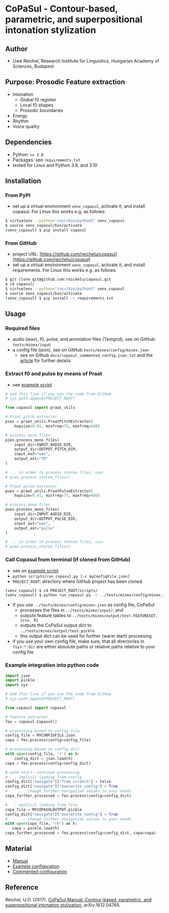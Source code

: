 # CoPaSul - Contour-based, parametric, and superpositional intonation stylization

## Author

* Uwe Reichel, Research Institute for Linguistics, Hungarian Academy of Sciences, Budapest

## Purpose: Prosodic Feature extraction

* Intonation
  * Global f0 register
  * Local f0 shapes
  * Prosodic boundaries
* Energy
* Rhythm
* Voice quality

## Dependencies

* Python: `>= 3.8`
* Packages: see `requirements.txt`
* tested for Linux and Python 3.8, and 3.10

## Installation

### From PyPI

* set up a virtual environment `venv_copasul`, activate it, and install copasul. For Linux this works e.g. as follows:

```bash
$ virtualenv --python="/usr/bin/python3" venv_copasul
$ source venv_copasul/bin/activate
(venv_copasul) $ pip install copasul
```

### From GitHub

* project URL: [https://github.com/reichelu/copasul](https://github.com/reichelu/copasul)
* set up a virtual environment `venv_copasul`, activate it, and install requirements. For Linux this works e.g. as follows:

```bash
$ git clone git@github.com:reichelu/copasul.git
$ cd copasul/
$ virtualenv --python="/usr/bin/python3" venv_copasul
$ source venv_copasul/bin/activate
(venv_copasul) $ pip install -r requirements.txt
```

## Usage

### Required files
* audio (wav), f0, pulse, and annotation files (Textgrid), see on GitHub: `tests/minex/input`
* a config file (json), see on GitHub `tests/minex/config/minex.json`
    * see on Github `docs/copasul_commented_config.json.txt` and the [article](https://arxiv.org/abs/1612.04765) for further details

### Extract f0 and pulse by means of Praat

* see [example script](https://github.com/reichelu/copasul/scripts/run_praat.py)

```python
# add this line if you use the code from GitHub
# sys.path.append(PROJECT_ROOT)

from copasul import praat_utils

# Praat pitch extractor
piex = praat_utils.PraatPitchExtractor(
    hopsize=0.01, minfreq=75, maxfreq=600)

# process mono files
piex.process_mono_files(
    input_dir=INPUT_AUDIO_DIR,
    output_dir=OUTPUT_PITCH_DIR,
    input_ext="wav",
    output_ext="f0"
)

# ... in order to process stereo files, use:
# piex.process_stereo_files()

# Praat pulse extractor
puex = praat_utils.PraatPulseExtractor(
    hopsize=0.01, minfreq=75, maxfreq=400)

# process mono files
puex.process_mono_files(
    input_dir=INPUT_AUDIO_DIR,
    output_dir=OUTPUT_PULSE_DIR,
    input_ext="wav",
    output_ext="pulse"
)

# ... in order to process stereo files, use:
# puex.process_stereo_files()
```

### Call Copasul from terminal (if cloned from GitHub)

* see on [example script](https://github.com/reichelu/copasul/scripts/run_copasul.py)
* `python scripts/run_copasul.py [-c myConfigFile.json]`
* `PROJECT_ROOT`: directory where GitHub project has been cloned

```bash
(venv_copasul) $ cd PROJECT_ROOT/scripts/
(venv_copasul) $ python run_copasul.py -c ../tests/minex/config/minex.json
```

* if you use `../tests/minex/config/minex.json` as config file, CoPaSul
    * processes the files in `../tests/minex/input/`, and
    * outputs feature tables to `../tests/minex/output/test.FEATURESET.{csv, R}`
    * outputs the CoPaSul output dict to `../tests/minex/output/test.pickle`
    * this output dict can be used for further (warm start) processing
* if you use your own config file, make sure, that all directories in `fsys:*:dir` are either absolute paths or relative paths relative to your config file

### Example integration into python code

```python
import json
import pickle
import sys

# add this line if you use the code from GitHub
# sys.path.append(PROJECT_ROOT)

from copasul import copasul

# feature extractor
fex = copasul.Copasul()

# processing based on config file
config_file = MYCONFIGFILE.json
copa = fex.process(config=config_file)

# processing based on config dict
with open(config_file, 'r') as h:
    config_dict = json.load(h)
copa = fex.process(config=config_dict)

# warm start: continue processing
#   - implicit loading from config
config_dict["navigate"]["from_scratch"] = False
config_dict["navigate"]["overwrite_config"] = True
#     ... change further navigation values to your needs
copa_further_processed = fex.process(config=config_dict)

#   - explicit loading from file
copa_file = MYCOPASULOUTPUT.pickle
config_dict["navigate"]["overwrite_config"] = True
#     ... change further navigation values to your needs
with open(copa_file, "rb") as h:
   copa = pickle.load(h)
copa_further_processed = fex.process(config=config_dict, copa=copa)
```

## Material

* [Manual](https://github.com/reichelu/copasul/blob/master/docs/copasul_manual_latest.pdf)
* [Example configuration](https://github.com/reichelu/copasul/blob/master/tests/minex/config/minex.json)
* [Commented configuration](https://github.com/reichelu/copasul/blob/master/docs/copasul_commented_config.json.txt)

## Reference

Reichel, U.D. (2017). [CoPaSul Manual: Contour-based, parametric, and superpositional intonation stylization](https://arxiv.org/abs/1612.04765), arXiv:1612.04765.

